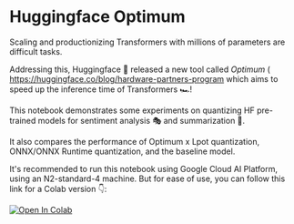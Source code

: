 # Huggingface Optimum

Scaling and productionizing Transformers with millions of parameters are difficult tasks.

Addressing this, Huggingface 🤗 released a new tool called _Optimum_ ( https://huggingface.co/blog/hardware-partners-program which aims to speed up the inference time of Transformers 🏎️!

This notebook demonstrates some experiments on quantizing HF pre-trained models for sentiment analysis 🎭 and summarization 🤏.

It also compares the performance of Optimum x Lpot quantization, ONNX/ONNX Runtime quantization, and the baseline model.

It's recommended to run this notebook using Google Cloud AI Platform, using an N2-standard-4 machine. But for ease of use, you can follow this link for a Colab version 👇:

[![Open In Colab](https://colab.research.google.com/assets/colab-badge.svg)](https://colab.research.google.com/github/ml6team/quick-tips/blob/main/nlp/2021_10_12_huggingface_optimum/optimum.ipynb)
